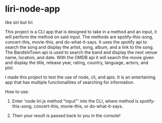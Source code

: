 # liri-node-app
like siri but liri

This project is a CLI app that is designed to take in a method and an input, it will perform the method on said input. The methods are spotify-this-song, concert-this, movie-this, and do-what-it-says. It uses the spotify api to search the song and display the artist, song, album, and a link to the song. The BandsInTown api is used to search the band and display the next venue name, location, and date. With the OMDB api it will search the movie given and display the title, release year, rating, country, language, actors, and plot. 

I made this project to test the use of node, cli, and apis. It is an entertaining app that has multiple functionalities of searching for information. 

How to use:
1. Enter 'node liri.js method "input"' into the CLI, where method is spotify-this-song, concert-this, movie-this, or do-what-it-says.

2. Then your result is passed back to you in the console!
